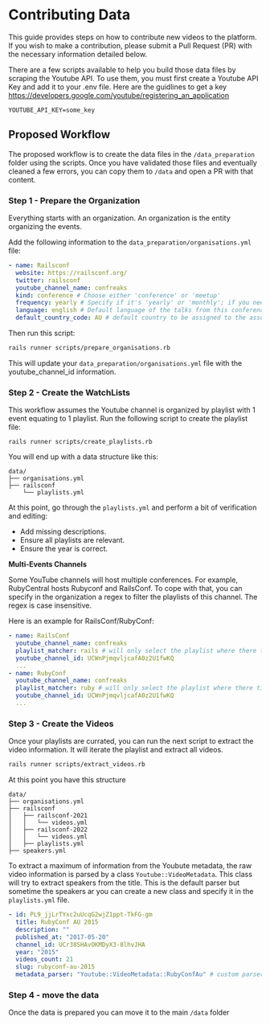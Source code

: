 # Contributing Data

This guide provides steps on how to contribute new videos to the platform. If you wish to make a contribution, please submit a Pull Request (PR) with the necessary information detailed below.

There are a few scripts available to help you build those data files by scraping the Youtube API. To use them, you must first create a Youtube API Key and add it to your .env file. Here are the guidlines to get a key https://developers.google.com/youtube/registering_an_application

```
YOUTUBE_API_KEY=some_key
```

## Proposed Workflow

The proposed workflow is to create the data files in the `/data_preparation` folder using the scripts. Once you have validated those files and eventually cleaned a few errors, you can copy them to `/data` and open a PR with that content.

### Step 1 - Prepare the Organization

Everything starts with an organization. An organization is the entity organizing the events.

Add the following information to the `data_preparation/organisations.yml` file:

```yml
- name: Railsconf
  website: https://railsconf.org/
  twitter: railsconf
  youtube_channel_name: confreaks
  kind: conference # Choose either 'conference' or 'meetup'
  frequency: yearly # Specify if it's 'yearly' or 'monthly'; if you need something else, open a PR with this new frequency
  language: english # Default language of the talks from this conference
  default_country_code: AU # default country to be assigned to the associated events
```

Then run this script:

```bash
rails runner scripts/prepare_organisations.rb
```

This will update your `data_preparation/organisations.yml` file with the youtube_channel_id information.

### Step 2 - Create the WatchLists

This workflow assumes the Youtube channel is organized by playlist with 1 event equating to 1 playlist. Run the following script to create the playlist file:

```
rails runner scripts/create_playlists.rb
```

You will end up with a data structure like this:

```
data/
├── organisations.yml
├── railsconf
    └── playlists.yml
```

At this point, go through the `playlists.yml` and perform a bit of verification and editing:

- Add missing descriptions.
- Ensure all playlists are relevant.
- Ensure the year is correct.

**Multi-Events Channels**

Some YouTube channels will host multiple conferences. For example, RubyCentral hosts Rubyconf and RailsConf. To cope with that, you can specify in the organization a regex to filter the playlists of this channel. The regex is case insensitive.

Here is an example for RailsConf/RubyConf:

```yml
- name: RailsConf
  youtube_channel_name: confreaks
  playlist_matcher: rails # will only select the playlist where there title match rails
  youtube_channel_id: UCWnPjmqvljcafA0z2U1fwKQ
  ...
- name: RubyConf
  youtube_channel_name: confreaks
  playlist_matcher: ruby # will only select the playlist where there title match ruby
  youtube_channel_id: UCWnPjmqvljcafA0z2U1fwKQ
  ...
```

### Step 3 - Create the Videos

Once your playlists are currated, you can run the next script to extract the video information. It will iterate the playlist and extract all videos.

```bash
rails runner scripts/extract_videos.rb
```

At this point you have this structure

```
data/
├── organisations.yml
├── railsconf
│   ├── railsconf-2021
│   │   └── videos.yml
│   ├── railsconf-2022
│   │   └── videos.yml
│   ├── playlists.yml
├── speakers.yml
```

To extract a maximum of information from the Youbute metadata, the raw video information is parsed by a class `Youtube::VideoMetadata`. This class will try to extract speakers from the title. This is the default parser but sometime the speakers ar you can create a new class and specify it in the `playlists.yml` file.

```yml
- id: PL9_jjLrTYxc2uUcqG2wjZ1ppt-TkFG-gm
  title: RubyConf AU 2015
  description: ""
  published_at: "2017-05-20"
  channel_id: UCr38SHAvOKMDyX3-8lhvJHA
  year: "2015"
  videos_count: 21
  slug: rubyconf-au-2015
  metadata_parser: "Youtube::VideoMetadata::RubyConfAu" # custom parser
```

### Step 4 - move the data

Once the data is prepared you can move it to the main `/data` folder
